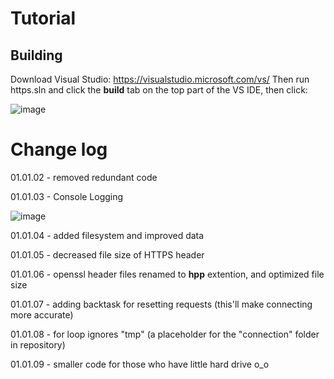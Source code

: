 # Tutorial

## Building
Download Visual Studio: https://visualstudio.microsoft.com/vs/
Then run https.sln and click the **build** tab on the top part of the VS IDE, then click:

![image](https://user-images.githubusercontent.com/89754898/213894642-38242ef9-794d-49ae-a4ac-e13b463a3063.png)

# Change log
01.01.02 - removed redundant code

01.01.03 - Console Logging

![image](https://user-images.githubusercontent.com/89754898/213895072-982697aa-0eef-4ff6-aae0-fbadb250a3cf.png)

01.01.04 - added filesystem and improved data

01.01.05 - decreased file size of HTTPS header

01.01.06 - openssl header files renamed to **hpp** extention, and optimized file size

01.01.07 - adding backtask for resetting requests (this'll make connecting more accurate)

01.01.08 - for loop ignores "tmp" (a placeholder for the "connection" folder in repository)

01.01.09 - smaller code for those who have little hard drive o_o
